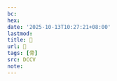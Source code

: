 ```yaml
---
bc:
hex:
date: '2025-10-13T10:27:21+08:00'
lastmod:
title: 􂚌
url: 􂚌
tags: [骨]
src: DCCV
note:
---
```

